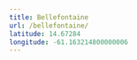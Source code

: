 ```yaml
---
title: Bellefontaine
url: /bellefontaine/
latitude: 14.67284
longitude: -61.163214800000006
---
```

